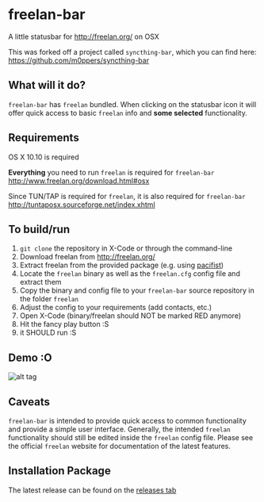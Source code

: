 freelan-bar
===========

A little statusbar for http://freelan.org/ on OSX

This was forked off a project called `syncthing-bar`, which you can find here: https://github.com/m0ppers/syncthing-bar

## What will it do?

`freelan-bar` has `freelan` bundled. When clicking on the statusbar icon it will offer quick access to basic `freelan` info and **some selected** functionality.

## Requirements

OS X 10.10 is required

**Everything** you need to run `freelan` is required for `freelan-bar`
http://www.freelan.org/download.html#osx

Since TUN/TAP is required for `freelan`, it is also required for `freelan-bar`
http://tuntaposx.sourceforge.net/index.xhtml


## To build/run

1. `git clone` the repository in X-Code or through the command-line
2. Download freelan from http://freelan.org/
3. Extract freelan from the provided package (e.g. using [pacifist](http://charlessoft.com))
4. Locate the `freelan` binary as well as the `freelan.cfg` config file and extract them
5. Copy the binary and config file to your `freelan-bar` source repository in the folder `freelan`
6. Adjust the config to your requirements (add contacts, etc.)
7. Open X-Code (binary/freelan should NOT be marked RED anymore)
8. Hit the fancy play button :S
9. it SHOULD run :S

## Demo :O

![alt tag](https://privacee.github.io/freelan-bar.gif)

## Caveats

`freelan-bar` is intended to provide quick access to common functionality and provide a simple user interface.
Generally, the intended `freelan` functionality should still be edited inside the `freelan` config file.
Please see the official `freelan` website for documentation of the latest features.

## Installation Package

The latest release can be found on the [releases tab](https://github.com/privacee/freelan-bar/releases)
